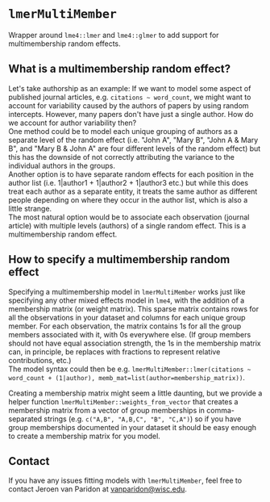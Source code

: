 # `lmerMultiMember`
Wrapper around `lme4::lmer` and `lme4::glmer` to add support for multimembership random effects.

## What is a multimembership random effect?
Let's take authorship as an example: If we want to model some aspect of published journal articles, e.g. `citations ~ word_count`, we might want to account for variability caused by the authors of papers by using random intercepts. However, many papers don't have just a single author. How do we account for author variability then?  
One method could be to model each unique grouping of authors as a separate level of the random effect (i.e. "John A", "Mary B", "John A & Mary B", and "Mary B & John A" are four different levels of the random effect) but this has the downside of not correctly attributing the variance to the individual authors in the groups.  
Another option is to have separate random effects for each position in the author list (i.e. 1|author1 + 1|author2 + 1|author3 etc.) but while this does treat each author as a separate entity, it treats the same author as different people depending on where they occur in the author list, which is also a little strange.  
The most natural option would be to associate each observation (journal article) with multiple levels (authors) of a single random effect. This is a multimembership random effect.  

## How to specify a multimembership random effect
Specifying a multimembership model in `lmerMultiMember` works just like specifying any other mixed effects model in `lme4`, with the addition of a membership matrix (or weight matrix). This sparse matrix contains rows for all the observations in your dataset and columns for each unique group member. For each observation, the matrix contains 1s for all the group members associated with it, with 0s everywhere else. (If group members should not have equal association strength, the 1s in the membership matrix can, in principle, be replaces with fractions to represent relative contributions, etc.)  
The model syntax could then be e.g. `lmerMultiMember::lmer(citations ~ word_count + (1|author), memb_mat=list(author=membership_matrix))`.

Creating a membership matrix might seem a little daunting, but we provide a helper function `lmerMultiMember::weights_from_vector` that creates a membership matrix from a vector of group memberships in comma-separated strings (e.g. `c("A,B", "A,B,C", "B", "C,A")`) so if you have group memberships documented in your dataset it should be easy enough to create a membership matrix for you model.

## Contact
If you have any issues fitting models with `lmerMultiMember`, feel free to contact Jeroen van Paridon at [vanparidon@wisc.edu](mailto:vanparidon@wisc.edu).
